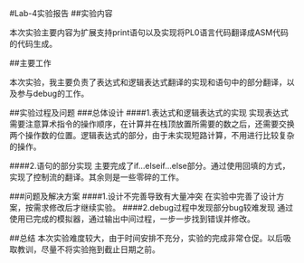 #Lab-4实验报告
##实验内容

本次实验主要内容为扩展支持print语句以及实现将PL0语言代码翻译成ASM代码的代码生成。

##主要工作

本次实验，我主要负责了表达式和逻辑表达式翻译的实现和语句中的部分翻译，以及参与debug的工作。

##实验过程及问题
###总体设计
####1.表达式和逻辑表达式的实现
实现表达式需要注意算术指令的操作顺序，在计算并在栈顶放置所需要的数之后，还需要交换两个操作数的位置。逻辑表达式的部分，由于未实现短路计算，不用进行比较复杂的操作。

####2.语句的部分实现
主要完成了if…elseif…else部分。通过使用回填的方式，实现了控制流的翻译。其余则是一些零碎的工作。

###问题及解决方案
####1.设计不完善导致有大量冲突
在实验中完善了设计方案，按需求修改后才继续实验。
####2.debug过程中发现部分bug较难发现
通过使用已完成的模拟器，通过输出中间过程，一步一步找到错误并修改。


##总结
本次实验难度较大，由于时间安排不充分，实验的完成非常仓促。以后吸取教训，尽量不将实验拖到截止日期之前。